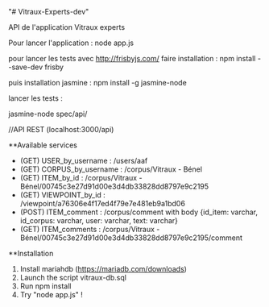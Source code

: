 "# Vitraux-Experts-dev" 

API de l'application Vitraux experts

Pour lancer l'application : 
node app.js


pour lancer les tests avec http://frisbyjs.com/
faire installation  :
npm install --save-dev frisby

puis installation jasmine :
npm install -g jasmine-node

lancer les tests :

jasmine-node spec/api/

//API REST (localhost:3000/api)

**Available services

- (GET) USER_by_username : /users/aaf
- (GET) CORPUS_by_username : /corpus/Vitraux - Bénel
- (GET) ITEM_by_id : /corpus/Vitraux - Bénel/00745c3e27d91d00e3d4db33828dd8797e9c2195
- (GET) VIEWPOINT_by_id : /viewpoint/a76306e4f17ed4f79e7e481eb9a1bd06
- (POST) ITEM_comment : /corpus/comment with body {id_item: varchar, id_corpus: varchar, user: varchar, text: varchar}
- (GET) ITEM_comments : /corpus/Vitraux - Bénel/00745c3e27d91d00e3d4db33828dd8797e9c2195/comment

**Installation

1. Install mariahdb (https://mariadb.com/downloads)
2. Launch the script vitraux-db.sql
3. Run npm install
4. Try "node app.js" !
